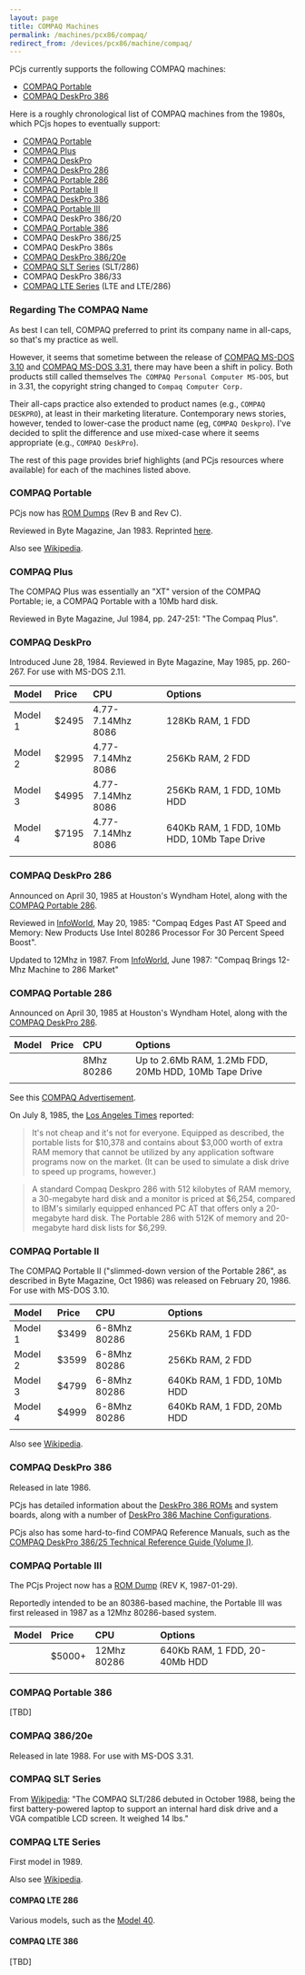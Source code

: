 ```yaml
---
layout: page
title: COMPAQ Machines
permalink: /machines/pcx86/compaq/
redirect_from: /devices/pcx86/machine/compaq/
---
```


PCjs currently supports the following COMPAQ machines:

* [COMPAQ Portable](portable/)
* [COMPAQ DeskPro 386](deskpro386/)

Here is a roughly chronological list of COMPAQ machines from the 1980s, which PCjs hopes to eventually support:

- [COMPAQ Portable](#compaq-portable)
- [COMPAQ Plus](#compaq-plus)
- [COMPAQ DeskPro](#compaq-deskpro)
- [COMPAQ DeskPro 286](#compaq-deskpro-286)
- [COMPAQ Portable 286](#compaq-portable-286)
- [COMPAQ Portable II](#compaq-portable-ii)
- [COMPAQ DeskPro 386](#compaq-deskpro-386)
- [COMPAQ Portable III](#compaq-portable-iii)
- COMPAQ DeskPro 386/20
- [COMPAQ Portable 386](#compaq-portable-386)
- COMPAQ DeskPro 386/25
- COMPAQ DeskPro 386s
- [COMPAQ DeskPro 386/20e](#compaq-38620e)
- [COMPAQ SLT Series](#compaq-slt-series) (SLT/286)
- COMPAQ DeskPro 386/33
- [COMPAQ LTE Series](#compaq-lte-series) (LTE and LTE/286)

### Regarding The COMPAQ Name

As best I can tell, COMPAQ preferred to print its company name in all-caps, so that's my practice as well.

However, it seems that sometime between the release of [COMPAQ MS-DOS 3.10](/software/pcx86/sys/dos/compaq/3.10/) and
[COMPAQ MS-DOS 3.31](/software/pcx86/sys/dos/compaq/3.31/), there may have been a shift in policy.  Both products still
called themselves `The COMPAQ Personal Computer MS-DOS`, but in 3.31, the copyright string changed to
`Compaq Computer Corp.`

Their all-caps practice also extended to product names (e.g., `COMPAQ DESKPRO`), at least in their marketing literature.
Contemporary news stories, however, tended to lower-case the product name (eg, `COMPAQ Deskpro`).  I've decided to
split the difference and use mixed-case where it seems appropriate (e.g., `COMPAQ DeskPro`).

The rest of this page provides brief highlights (and PCjs resources where available) for each of the machines listed above.

### COMPAQ Portable

PCjs now has [ROM Dumps](/machines/pcx86/compaq/portable/rom/) (Rev B and Rev C).

Reviewed in Byte Magazine, Jan 1983.  Reprinted [here](http://blog.modernmechanix.com/byte-reviews-the-compaq-first-pc-clone/).

Also see [Wikipedia](https://en.wikipedia.org/wiki/Compaq_Portable).

### COMPAQ Plus

The COMPAQ Plus was essentially an "XT" version of the COMPAQ Portable; ie, a COMPAQ Portable with a 10Mb hard disk.

Reviewed in Byte Magazine, Jul 1984, pp. 247-251: "The Compaq Plus".

### COMPAQ DeskPro

Introduced June 28, 1984.  Reviewed in Byte Magazine, May 1985, pp. 260-267.  For use with MS-DOS 2.11.

**Model** | **Price** | **CPU**           | **Options**
:-------- | :-------- | :---------------- | :------------------------------------------
Model 1   | $2495     | 4.77-7.14Mhz 8086 | 128Kb RAM, 1 FDD
Model 2   | $2995     | 4.77-7.14Mhz 8086 | 256Kb RAM, 2 FDD
Model 3   | $4995     | 4.77-7.14Mhz 8086 | 256Kb RAM, 1 FDD, 10Mb HDD
Model 4   | $7195     | 4.77-7.14Mhz 8086 | 640Kb RAM, 1 FDD, 10Mb HDD, 10Mb Tape Drive
          |           |                   |

### COMPAQ DeskPro 286

Announced on April 30, 1985 at Houston's Wyndham Hotel, along with the [COMPAQ Portable 286](#compaq-portable-286).

Reviewed in [InfoWorld](https://books.google.com/books?id=2i4EAAAAMBAJ&lpg=PA15&dq=infoworld%20compaq%20deskpro%201985&pg=PA15#v=onepage&q&f=false),
May 20, 1985: "Compaq Edges Past AT Speed and Memory: New Products Use Intel 80286 Processor For 30 Percent Speed Boost".

Updated to 12Mhz in 1987.
From [InfoWorld](https://books.google.com/books?id=yzAEAAAAMBAJ&lpg=PA56&ots=jBzxR3wcps&dq=%22compaq%20deskpro%20286%22&pg=PA56#v=onepage&q&f=false),
June 1987: "Compaq Brings 12-Mhz Machine to 286 Market"

### COMPAQ Portable 286

Announced on April 30, 1985 at Houston's Wyndham Hotel, along with the [COMPAQ DeskPro 286](#compaq-deskpro-286).

**Model** | **Price** | **CPU**           | **Options**
:-------- | :-------- | :---------------- | :----------------------------------------------------
          |           | 8Mhz 80286        | Up to 2.6Mb RAM, 1.2Mb FDD, 20Mb HDD, 10Mb Tape Drive
          |           |                   |
 
See this [COMPAQ Advertisement](http://www.computerhistory.org/revolution/mobile-computing/18/343/1658).

On July 8, 1985, the [Los Angeles Times](http://articles.latimes.com/1985-07-08/business/fi-9857_1_hard-disk-drive)
reported:

>It's not cheap and it's not for everyone. Equipped as described, the portable lists for $10,378 and contains
about $3,000 worth of extra RAM memory that cannot be utilized by any application software programs now on the market.
(It can be used to simulate a disk drive to speed up programs, however.)

>A standard Compaq Deskpro 286 with 512 kilobytes of RAM memory, a 30-megabyte hard disk and a monitor is priced
at $6,254, compared to IBM's similarly equipped enhanced PC AT that offers only a 20-megabyte hard disk. The Portable
286 with 512K of memory and 20-megabyte hard disk lists for $6,299.

### COMPAQ Portable II

The COMPAQ Portable II ("slimmed-down version of the Portable 286", as described in Byte Magazine, Oct 1986) was
released on February 20, 1986.  For use with MS-DOS 3.10. 

**Model** | **Price** | **CPU**           | **Options**
:-------- | :-------- | :---------------- | :------------------------------------------
Model 1   | $3499     | 6-8Mhz 80286      | 256Kb RAM, 1 FDD
Model 2   | $3599     | 6-8Mhz 80286      | 256Kb RAM, 2 FDD
Model 3   | $4799     | 6-8Mhz 80286      | 640Kb RAM, 1 FDD, 10Mb HDD
Model 4   | $4999     | 6-8Mhz 80286      | 640Kb RAM, 1 FDD, 20Mb HDD
          |           |                   |

Also see [Wikipedia](https://en.wikipedia.org/wiki/Compaq_Portable_II).

### COMPAQ DeskPro 386

Released in late 1986.

PCjs has detailed information about the [DeskPro 386 ROMs](/machines/pcx86/compaq/deskpro386/rom/) and system boards,
along with a number of [DeskPro 386 Machine Configurations](/machines/pcx86/compaq/deskpro386/).

PCjs also has some hard-to-find COMPAQ Reference Manuals, such as the
[COMPAQ DeskPro 386/25 Technical Reference Guide (Volume I)](/machines/pcx86/compaq/deskpro386/#documents).

### COMPAQ Portable III

The PCjs Project now has a [ROM Dump](/machines/pcx86/compaq/portable3/rom/) (REV K, 1987-01-29).

Reportedly intended to be an 80386-based machine, the Portable III was first released in 1987 as a 12Mhz
80286-based system.

**Model** | **Price** | **CPU**           | **Options**
:-------- | :-------- | :---------------- | :----------------------------
          | $5000+    | 12Mhz 80286       | 640Kb RAM, 1 FDD, 20-40Mb HDD
          |           |                   |

### COMPAQ Portable 386

[TBD]

### COMPAQ 386/20e

Released in late 1988.  For use with MS-DOS 3.31.

### COMPAQ SLT Series

From [Wikipedia](https://en.wikipedia.org/wiki/History_of_laptops#Compaq_SLT.2F286): "The COMPAQ SLT/286 debuted
in October 1988, being the first battery-powered laptop to support an internal hard disk drive and a VGA compatible
LCD screen. It weighed 14 lbs."

### COMPAQ LTE Series

First model in 1989.

Also see [Wikipedia](https://en.wikipedia.org/wiki/Compaq_LTE).

#### COMPAQ LTE 286

Various models, such as the [Model 40](http://www.overclockers.com/compaq-lte-286-model-40/).

#### COMPAQ LTE 386

[TBD]
